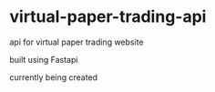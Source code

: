 # virtual-paper-trading-api
api for virtual paper trading website

built using Fastapi

currently being created
